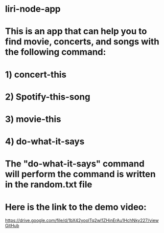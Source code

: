 # liri-node-app

# This is an app that can help you to find movie, concerts, and songs with the following command:
# 1) concert-this <artist name>
# 2) Spotify-this-song <song name>
# 3) movie-this <movie name>
# 4) do-what-it-says

# The "do-what-it-says" command will perform the command is written in the random.txt file

# Here is the link to the demo video:
https://drive.google.com/file/d/1bX42yoolTq2wl1ZHinErAu1HchNky227/view
[GitHub](http://github.com)